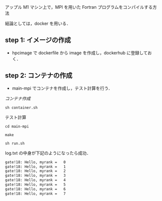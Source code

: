 
アップル M1 マシン上で，MPI を用いた Fortran プログラムをコンパイルする方法

結論としては，docker を用いる．

## step 1: イメージの作成
- hpcimage
で dockerfile から image を作成し，dockerhub に登録しておく．

## step 2: コンテナの作成
- main-mpi
でコンテナを作成し，テスト計算を行う．

*コンテナ作成*

`sh container.sh`


テスト計算

`cd main-mpi`

`make`

`sh run.sh`

log.txt の中身が下記のようになったら成功．
```log.txt
gate!18: Hello, myrank =   0
gate!18: Hello, myrank =   1
gate!18: Hello, myrank =   2
gate!18: Hello, myrank =   3
gate!18: Hello, myrank =   4
gate!18: Hello, myrank =   5
gate!18: Hello, myrank =   6
gate!18: Hello, myrank =   7
```


